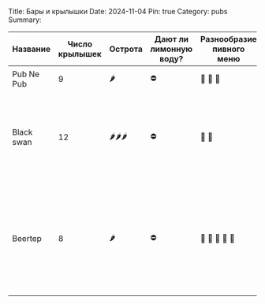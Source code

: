 Title: Бары и крылышки
Date: 2024-11-04
Pin: true
Category: pubs
Summary:

<table>
    <thead>
    <tr>
    <th>Название</th>
    <th>Число крылышек</th>
    <th>Острота</th>
    <th>Дают ли лимонную воду?</th>
    <th>Разнообразие пивного меню</th>
    <th>Комментарий</th>
    </tr>
    </thead>
    <tbody>
    <tr>
        <td>Pub Ne Pub</td>
        <td>9</td>
        <td>&#127798</td>
        <td>&#9940;</td>
        <td>&#127866; &#127866; &#127866;</td>
        <td><small>Вкусный соус с фруктовой кислинкой</small></td>
    </tr>
    <tr>
        <td>Black swan</td>
        <td>12</td>
        <td>&#127798&#127798&#127798</td>
        <td>&#9940;</td>
        <td>&#127866; &#127866;</td>
        <td>
            <small>
                Крылышки подают сухие и в соусе, официант предлагает любые сделать суперострыми.
                Из приятных мелочей - в туалете настоящие полотенчики.
            </small>
        </td>
    </tr>
    <tr>
        <td>Beertep</td>
        <td>8</td>
        <td>&#127798</td>
        <td>&#9940;</td>
        <td>&#127866; &#127866; &#127866; &#127866; &#127866;</td>
        <td>
            <small>
                Крылышки не острые, но нормальные, приносят из грузинского ресторана рядом
                (и там готовят реально хорошо).
                Выбор пива один лучших в Москве, причем пиво достаточно дешевое.
            </small>
        </td>
    </tr>
    </tbody>
</table>
